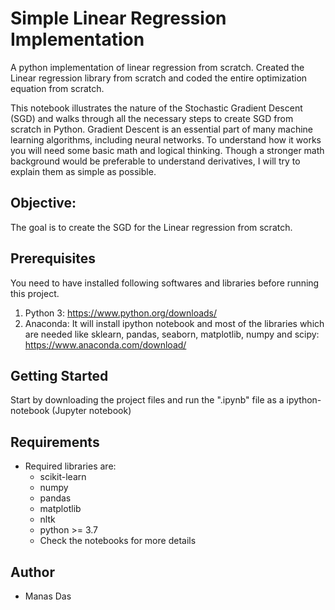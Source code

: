 # Simple Linear Regression Implementation

A python implementation of linear regression from scratch.
Created the Linear regression library from scratch and coded the entire optimization equation from scratch.

This notebook illustrates the nature of the Stochastic Gradient Descent (SGD) and walks through all the necessary steps to create SGD from scratch in Python. Gradient Descent is an essential part of many machine learning algorithms, including neural networks. To understand how it works you will need some basic math and logical thinking. Though a stronger math background would be preferable to understand derivatives, I will try to explain them as simple as possible.

## Objective:
The goal is to create the SGD for the Linear regression from scratch.

## Prerequisites
You need to have installed following softwares and libraries before running this project.
1. Python 3: https://www.python.org/downloads/
2. Anaconda: It will install ipython notebook and most of the libraries which are needed like sklearn, pandas, seaborn, matplotlib, numpy and scipy: https://www.anaconda.com/download/

## Getting Started
Start by downloading the project files and run the ".ipynb" file as a ipython-notebook (Jupyter notebook)

## Requirements

* Required libraries are:
	- scikit-learn
	- numpy
	- pandas
	- matplotlib
	- nltk
	- python >= 3.7
	- Check the notebooks for more details

## Author

* Manas Das
